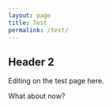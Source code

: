 ```yaml
---
layout: page
title: Test
permalink: /test/
---
```



## Header 2

Editing on the test page here.

What about now?

## &nbsp;